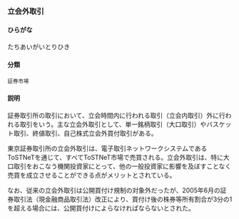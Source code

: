 <div style="display:none;">

## [あ行](securities-terms?id=あ行)
## [か行](securities-terms?id=か行)
## [さ行](securities-terms?id=さ行)
## [た行](securities-terms?id=た行)

</div>

### 立会外取引

#### ひらがな

たちあいがいとりひき

#### 分類

`証券市場`

#### 説明

証券取引所の取引において、立会時間内に行われる取引（立会内取引）外に行われる取引をいう。主な立会外取引として、単一銘柄取引（大口取引）やバスケット取引、終値取引、自己株式立会外買付取引がある。
 
東京証券取引所の立会外取引は、電子取引ネットワークシステムであるToSTNeTを通じて、すべてToSTNeT市場で売買される。立会外取引は、特に大口取引をおこなう機関投資家にとって、他の一般投資家に影響を及ぼすことなく売買を成立させることができる点がメリットとされている。
 
なお、従来の立会外取引は公開買付け規制の対象外だったが、2005年6月の証券取引法（現金融商品取引法）改正により、買付け後の株券等所有割合が3分の1を超える場合には、公開買付けによらなければならないとされた。

<div style="display:none;">

## [な行](securities-terms?id=な行)
## [は行](securities-terms?id=は行)
## [ま行](securities-terms?id=ま行)
## [や行](securities-terms?id=や行)
## [ら行](securities-terms?id=ら行)
## [わ行](securities-terms?id=わ行)
## [英数字・記号](securities-terms?id=英数字・記号)

</div>

